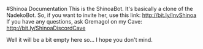 #Shinoa Documentation
This is the ShinoaBot. It's basically a clone of the NadekoBot.
So, if you want to invite her, use this link: http://bit.ly/InvShinoa
If you have any questions, ask Gremagol on my Cave: http://bit.ly/ShinoaDiscordCave

Well it will be a bit empty here so... I hope you don't mind.
